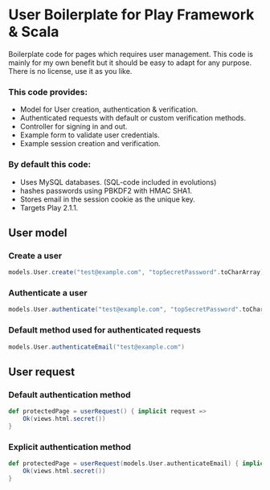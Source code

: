 # User Boilerplate for Play Framework & Scala
Boilerplate code for pages which requires user management. This code is mainly for my own benefit but it should be easy to adapt for any purpose. There is no license, use it as you like.

### This code provides:
 * Model for User creation, authentication & verification.
 * Authenticated requests with default or custom verification methods.
 * Controller for signing in and out.
 * Example form to validate user credentials.
 * Example session creation and verification.

### By default this code:
 * Uses MySQL databases. (SQL-code included in evolutions)
 * hashes passwords using PBKDF2 with HMAC SHA1.
 * Stores email in the session cookie as the unique key.
 * Targets Play 2.1.1.

## User model
### Create a user
```scala
models.User.create("test@example.com", "topSecretPassword".toCharArray)
```

### Authenticate a user
```scala
models.User.authenticate("test@example.com", "topSecretPassword".toCharArray)
```

### Default method used for authenticated requests
```scala
models.User.authenticateEmail("test@example.com")
```

## User request
### Default authentication method
```scala
def protectedPage = userRequest() { implicit request =>
    Ok(views.html.secret())
}
```

### Explicit authentication method
```scala
def protectedPage = userRequest(models.User.authenticateEmail) { implicit request =>
    Ok(views.html.secret())
}
```